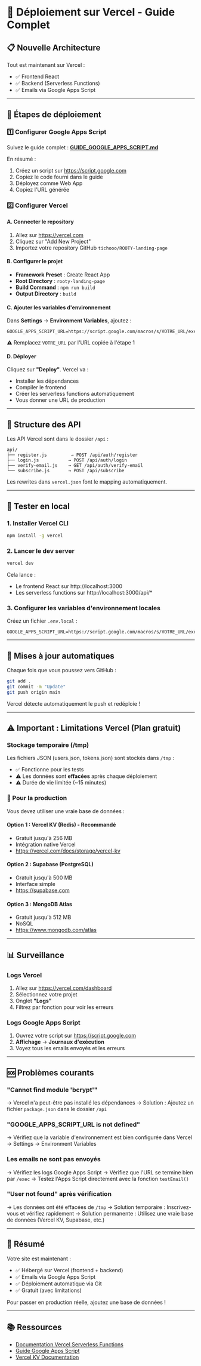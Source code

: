# 🚀 Déploiement sur Vercel - Guide Complet

## 📋 Nouvelle Architecture

Tout est maintenant sur Vercel :
- ✅ Frontend React
- ✅ Backend (Serverless Functions)
- ✅ Emails via Google Apps Script

---

## 🎯 Étapes de déploiement

### 1️⃣ Configurer Google Apps Script

Suivez le guide complet : **[GUIDE_GOOGLE_APPS_SCRIPT.md](./GUIDE_GOOGLE_APPS_SCRIPT.md)**

En résumé :
1. Créez un script sur https://script.google.com
2. Copiez le code fourni dans le guide
3. Déployez comme Web App
4. Copiez l'URL générée

### 2️⃣ Configurer Vercel

#### A. Connecter le repository

1. Allez sur https://vercel.com
2. Cliquez sur "Add New Project"
3. Importez votre repository GitHub `tichooo/ROOTY-landing-page`

#### B. Configurer le projet

- **Framework Preset** : Create React App
- **Root Directory** : `rooty-landing-page`
- **Build Command** : `npm run build`
- **Output Directory** : `build`

#### C. Ajouter les variables d'environnement

Dans **Settings** → **Environment Variables**, ajoutez :

```
GOOGLE_APPS_SCRIPT_URL=https://script.google.com/macros/s/VOTRE_URL/exec
```

⚠️ Remplacez `VOTRE_URL` par l'URL copiée à l'étape 1

#### D. Déployer

Cliquez sur **"Deploy"**. Vercel va :
- Installer les dépendances
- Compiler le frontend
- Créer les serverless functions automatiquement
- Vous donner une URL de production

---

## 📁 Structure des API

Les API Vercel sont dans le dossier `/api` :

```
api/
├── register.js         → POST /api/auth/register
├── login.js           → POST /api/auth/login
├── verify-email.js    → GET /api/auth/verify-email
└── subscribe.js       → POST /api/subscribe
```

Les rewrites dans `vercel.json` font le mapping automatiquement.

---

## 🧪 Tester en local

### 1. Installer Vercel CLI

```bash
npm install -g vercel
```

### 2. Lancer le dev server

```bash
vercel dev
```

Cela lance :
- Le frontend React sur http://localhost:3000
- Les serverless functions sur http://localhost:3000/api/*

### 3. Configurer les variables d'environnement locales

Créez un fichier `.env.local` :

```
GOOGLE_APPS_SCRIPT_URL=https://script.google.com/macros/s/VOTRE_URL/exec
```

---

## 🔄 Mises à jour automatiques

Chaque fois que vous poussez vers GitHub :
```bash
git add .
git commit -m "Update"
git push origin main
```

Vercel détecte automatiquement le push et redéploie !

---

## ⚠️ Important : Limitations Vercel (Plan gratuit)

### Stockage temporaire (/tmp)

Les fichiers JSON (users.json, tokens.json) sont stockés dans `/tmp` :
- ✅ Fonctionne pour les tests
- ⚠️ Les données sont **effacées** après chaque déploiement
- ⚠️ Durée de vie limitée (~15 minutes)

### 🎯 Pour la production

Vous devez utiliser une vraie base de données :

#### Option 1 : Vercel KV (Redis) - Recommandé
- Gratuit jusqu'à 256 MB
- Intégration native Vercel
- https://vercel.com/docs/storage/vercel-kv

#### Option 2 : Supabase (PostgreSQL)
- Gratuit jusqu'à 500 MB
- Interface simple
- https://supabase.com

#### Option 3 : MongoDB Atlas
- Gratuit jusqu'à 512 MB
- NoSQL
- https://www.mongodb.com/atlas

---

## 📊 Surveillance

### Logs Vercel

1. Allez sur https://vercel.com/dashboard
2. Sélectionnez votre projet
3. Onglet **"Logs"**
4. Filtrez par fonction pour voir les erreurs

### Logs Google Apps Script

1. Ouvrez votre script sur https://script.google.com
2. **Affichage** → **Journaux d'exécution**
3. Voyez tous les emails envoyés et les erreurs

---

## 🆘 Problèmes courants

### "Cannot find module 'bcrypt'"

→ Vercel n'a peut-être pas installé les dépendances
→ Solution : Ajoutez un fichier `package.json` dans le dossier `/api`

### "GOOGLE_APPS_SCRIPT_URL is not defined"

→ Vérifiez que la variable d'environnement est bien configurée dans Vercel
→ Settings → Environment Variables

### Les emails ne sont pas envoyés

→ Vérifiez les logs Google Apps Script
→ Vérifiez que l'URL se termine bien par `/exec`
→ Testez l'Apps Script directement avec la fonction `testEmail()`

### "User not found" après vérification

→ Les données ont été effacées de `/tmp`
→ Solution temporaire : Inscrivez-vous et vérifiez rapidement
→ Solution permanente : Utilisez une vraie base de données (Vercel KV, Supabase, etc.)

---

## 🎉 Résumé

Votre site est maintenant :
- ✅ Hébergé sur Vercel (frontend + backend)
- ✅ Emails via Google Apps Script
- ✅ Déploiement automatique via Git
- ✅ Gratuit (avec limitations)

Pour passer en production réelle, ajoutez une base de données !

---

## 📚 Ressources

- [Documentation Vercel Serverless Functions](https://vercel.com/docs/functions/serverless-functions)
- [Guide Google Apps Script](./GUIDE_GOOGLE_APPS_SCRIPT.md)
- [Vercel KV Documentation](https://vercel.com/docs/storage/vercel-kv)
